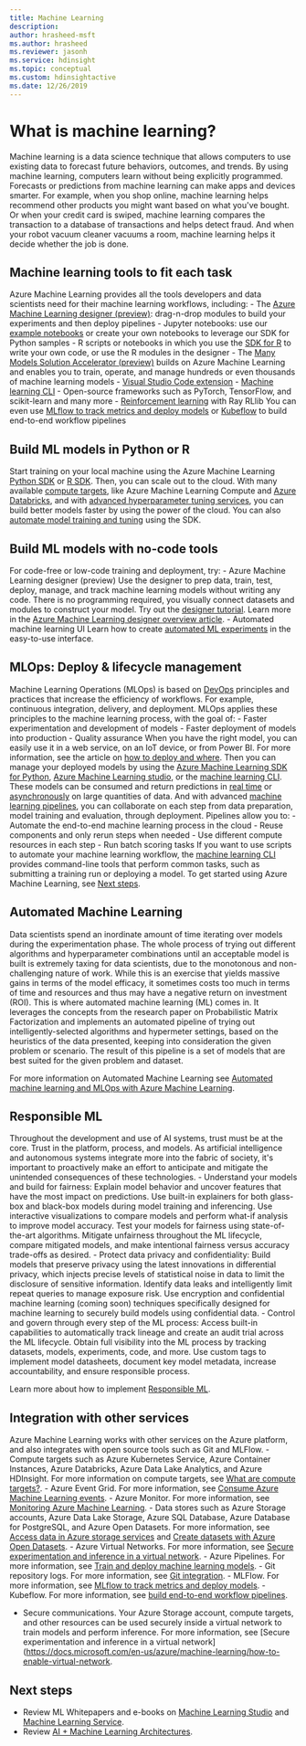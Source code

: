 ```yaml
---
title: Machine Learning
description: 
author: hrasheed-msft
ms.author: hrasheed
ms.reviewer: jasonh
ms.service: hdinsight
ms.topic: conceptual
ms.custom: hdinsightactive
ms.date: 12/26/2019
---
```


# What is machine learning?

Machine learning is a data science technique that allows computers to use existing data to forecast future behaviors, outcomes, and trends. By using machine learning, computers learn without being explicitly programmed.
Forecasts or predictions from machine learning can make apps and devices smarter. For example, when you shop online, machine learning helps recommend other products you might want based on what you've bought. Or when your credit card is swiped, machine learning compares the transaction to a database of transactions and helps detect fraud. And when your robot vacuum cleaner vacuums a room, machine learning helps it decide whether the job is done.

## Machine learning tools to fit each task

Azure Machine Learning provides all the tools developers and data scientists need for their machine learning workflows, including:
	- The [Azure Machine Learning designer (preview)](https://docs.microsoft.com/en-us/azure/machine-learning/tutorial-designer-automobile-price-train-score): drag-n-drop modules to build your experiments and then deploy pipelines
	- Jupyter notebooks: use our [example notebooks](https://github.com/Azure/MachineLearningNotebooks) or create your own notebooks to leverage our SDK for Python samples 
	- R scripts or notebooks in which you use the [SDK for R](https://azure.github.io/azureml-sdk-for-r/reference/index.html) to write your own code, or use the R modules in the designer
	- The [Many Models Solution Accelerator (preview)](https://github.com/microsoft/solution-accelerator-many-models) builds on Azure Machine Learning and enables you to train, operate, and manage hundreds or even thousands of machine learning models
	- [Visual Studio Code extension](https://docs.microsoft.com/en-us/azure/machine-learning/tutorial-setup-vscode-extension)
	- [Machine learning CLI](https://docs.microsoft.com/en-us/azure/machine-learning/reference-azure-machine-learning-cli)
	- Open-source frameworks such as PyTorch, TensorFlow, and scikit-learn and many more
	- [Reinforcement learning](https://docs.microsoft.com/en-us/azure/machine-learning/how-to-use-reinforcement-learning) with Ray RLlib
You can even use [MLflow to track metrics and deploy models](https://docs.microsoft.com/en-us/azure/machine-learning/how-to-use-mlflow) or [Kubeflow](https://www.kubeflow.org/docs/azure/) to build end-to-end workflow pipelines

## Build ML models in Python or R

Start training on your local machine using the Azure Machine Learning [Python SDK](https://docs.microsoft.com/en-us/python/api/overview/azure/ml/?view=azure-ml-py) or [R SDK](https://azure.github.io/azureml-sdk-for-r/reference/index.html). Then, you can scale out to the cloud.
With many available [compute targets](https://docs.microsoft.com/en-us/azure/machine-learning/how-to-set-up-training-targets), like Azure Machine Learning Compute and [Azure Databricks](https://docs.microsoft.com/en-us/azure/databricks/scenarios/what-is-azure-databricks), and with [advanced hyperparameter tuning services](https://docs.microsoft.com/en-us/azure/machine-learning/how-to-tune-hyperparameters), you can build better models faster by using the power of the cloud.
You can also [automate model training and tuning](https://docs.microsoft.com/en-us/azure/machine-learning/tutorial-auto-train-models) using the SDK.

## Build ML models with no-code tools

For code-free or low-code training and deployment, try:
	- Azure Machine Learning designer (preview)
	Use the designer to prep data, train, test, deploy, manage, and track machine learning models without writing any code. There is no programming required, you visually connect datasets and modules to construct your model. Try out the [designer tutorial](https://docs.microsoft.com/en-us/azure/machine-learning/tutorial-designer-automobile-price-train-score).
	Learn more in the [Azure Machine Learning designer overview article](https://docs.microsoft.com/en-us/azure/machine-learning/concept-designer).
	- Automated machine learning UI
Learn how to create [automated ML experiments](https://docs.microsoft.com/en-us/azure/machine-learning/tutorial-first-experiment-automated-ml) in the easy-to-use interface.

## MLOps: Deploy & lifecycle management

Machine Learning Operations (MLOps) is based on [DevOps](https://azure.microsoft.com/en-us/overview/what-is-devops/) principles and practices that increase the efficiency of workflows. For example, continuous integration, delivery, and deployment. MLOps applies these principles to the machine learning process, with the goal of:
	- Faster experimentation and development of models
	- Faster deployment of models into production
	- Quality assurance
When you have the right model, you can easily use it in a web service, on an IoT device, or from Power BI. For more information, see the article on [how to deploy and where](https://docs.microsoft.com/en-us/azure/machine-learning/how-to-deploy-and-where).
Then you can manage your deployed models by using the [Azure Machine Learning SDK for Python](https://docs.microsoft.com/en-us/python/api/overview/azure/ml/?view=azure-ml-py), [Azure Machine Learning studio](https://ml.azure.com/), or the [machine learning CLI](https://docs.microsoft.com/en-us/azure/machine-learning/reference-azure-machine-learning-cli).
These models can be consumed and return predictions in [real time](https://docs.microsoft.com/en-us/azure/machine-learning/how-to-consume-web-service) or [asynchronously](https://docs.microsoft.com/en-us/azure/machine-learning/how-to-use-parallel-run-step) on large quantities of data.
And with advanced [machine learning pipelines](https://docs.microsoft.com/en-us/azure/machine-learning/concept-ml-pipelines), you can collaborate on each step from data preparation, model training and evaluation, through deployment. Pipelines allow you to:
	- Automate the end-to-end machine learning process in the cloud
	- Reuse components and only rerun steps when needed
	- Use different compute resources in each step
	- Run batch scoring tasks
If you want to use scripts to automate your machine learning workflow, the [machine learning CLI](https://docs.microsoft.com/en-us/azure/machine-learning/reference-azure-machine-learning-cli) provides command-line tools that perform common tasks, such as submitting a training run or deploying a model.
To get started using Azure Machine Learning, see [Next steps](https://docs.microsoft.com/en-us/azure/machine-learning/overview-what-is-azure-ml#next-steps).

## Automated Machine Learning

Data scientists spend an inordinate amount of time iterating over models during the experimentation phase. The whole process of trying out different algorithms and hyperparameter combinations until an acceptable model is built is extremely taxing for data scientists, due to the monotonous and non-challenging nature of work. While this is an exercise that yields massive gains in terms of the model efficacy, it sometimes costs too much in terms of time and resources and thus may have a negative return on investment (ROI).
This is where automated machine learning (ML) comes in. It leverages the concepts from the research paper on Probabilistic Matrix Factorization and implements an automated pipeline of trying out intelligently-selected algorithms and hypermeter settings, based on the heuristics of the data presented, keeping into consideration the given problem or scenario. The result of this pipeline is a set of models that are best suited for the given problem and dataset.

For more information on Automated Machine Learning see [Automated machine learning and MLOps with Azure Machine Learning](https://azure.microsoft.com/en-us/blog/automated-machine-learning-and-mlops-with-azure-machine-learning/).

## Responsible ML

Throughout the development and use of AI systems, trust must be at the core. Trust in the platform, process, and models. As artificial intelligence and autonomous systems integrate more into the fabric of society, it's important to proactively make an effort to anticipate and mitigate the unintended consequences of these technologies.
	- Understand your models and build for fairness: Explain model behavior and uncover features that have the most impact on predictions. Use built-in explainers for both glass-box and black-box models during model training and inferencing. Use interactive visualizations to compare models and perform what-if analysis to improve model accuracy. Test your models for fairness using state-of-the-art algorithms. Mitigate unfairness throughout the ML lifecycle, compare mitigated models, and make intentional fairness versus accuracy trade-offs as desired.
	- Protect data privacy and confidentiality: Build models that preserve privacy using the latest innovations in differential privacy, which injects precise levels of statistical noise in data to limit the disclosure of sensitive information. Identify data leaks and intelligently limit repeat queries to manage exposure risk. Use encryption and confidential machine learning (coming soon) techniques specifically designed for machine learning to securely build models using confidential data.
	- Control and govern through every step of the ML process: Access built-in capabilities to automatically track lineage and create an audit trial across the ML lifecycle. Obtain full visibility into the ML process by tracking datasets, models, experiments, code, and more. Use custom tags to implement model datasheets, document key model metadata, increase accountability, and ensure responsible process.
	
Learn more about how to implement [Responsible ML](https://docs.microsoft.com/en-us/azure/machine-learning/concept-responsible-ml). 

## Integration with other services

Azure Machine Learning works with other services on the Azure platform, and also integrates with open source tools such as Git and MLFlow.
	- Compute targets such as Azure Kubernetes Service, Azure Container Instances, Azure Databricks, Azure Data Lake Analytics, and Azure HDInsight. For more information on compute targets, see [What are compute targets?](https://docs.microsoft.com/en-us/azure/machine-learning/concept-compute-target).
	- Azure Event Grid. For more information, see [Consume Azure Machine Learning events](https://docs.microsoft.com/en-us/azure/machine-learning/how-to-use-event-grid).
	- Azure Monitor. For more information, see [Monitoring Azure Machine Learning](https://docs.microsoft.com/en-us/azure/machine-learning/monitor-azure-machine-learning).
	- Data stores such as Azure Storage accounts, Azure Data Lake Storage, Azure SQL Database, Azure Database for PostgreSQL, and Azure Open Datasets. For more information, see [Access data in Azure storage services](https://docs.microsoft.com/en-us/azure/machine-learning/how-to-access-data) and [Create datasets with Azure Open Datasets](https://docs.microsoft.com/en-us/azure/machine-learning/how-to-create-register-datasets#create-datasets-with-azure-open-datasets).
	- Azure Virtual Networks. For more information, see [Secure experimentation and inference in a virtual network](https://docs.microsoft.com/en-us/azure/machine-learning/how-to-enable-virtual-network).
	- Azure Pipelines. For more information, see [Train and deploy machine learning models](https://docs.microsoft.com/en-us/azure/devops/pipelines/targets/azure-machine-learning?view=azure-devops&tabs=yaml).
	- Git repository logs. For more information, see [Git integration](https://docs.microsoft.com/en-us/azure/machine-learning/concept-train-model-git-integration).
	- MLFlow. For more information, see [MLflow to track metrics and deploy models](https://docs.microsoft.com/en-us/azure/machine-learning/how-to-use-mlflow).
	- Kubeflow. For more information, see [build end-to-end workflow pipelines](https://www.kubeflow.org/docs/azure/).
 - Secure communications. Your Azure Storage account, compute targets, and other resources can be used securely inside a virtual network to train models and perform inference. For more information, see [Secure experimentation and inference in a virtual network](https://docs.microsoft.com/en-us/azure/machine-learning/how-to-enable-virtual-network.

## Next steps

 - Review ML Whitepapers and e-books on [Machine Learning Studio](https://azure.microsoft.com/en-us/resources/whitepapers/search/?service=machine-learning-studio) and [Machine Learning Service](https://azure.microsoft.com/en-us/resources/whitepapers/search/?service=machine-learning-service). 
 - Review [AI + Machine Learning Architectures](https://docs.microsoft.com/en-us/azure/architecture/browse/).

